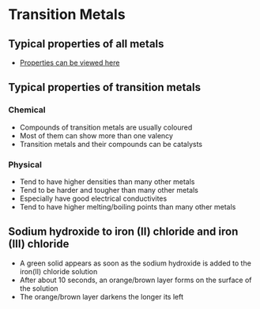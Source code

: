 # Transition Metals

## Typical properties of all metals

- [Properties can be viewed here](../bonding/metallic_bonding.md/#properties-of-a-metal)

## Typical properties of transition metals

### Chemical

- Compounds of transition metals are usually coloured
- Most of them can show more than one valency
- Transition metals and their compounds can be catalysts

### Physical

- Tend to have higher densities than many other metals
- Tend to be harder and tougher than many other metals
- Especially have good electrical conductivites
- Tend to have higher melting/boiling points than many other metals

## Sodium hydroxide to iron (II) chloride and iron (III) chloride

- A green solid appears as soon as the sodium hydroxide is added to the iron(II) chloride solution
- After about 10 seconds, an orange/brown layer forms on the surface of the solution
- The orange/brown layer darkens the longer its left
